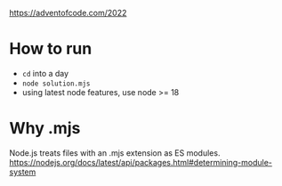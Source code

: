 https://adventofcode.com/2022

# How to run
- `cd` into a day
- `node solution.mjs`
- using latest node features, use node >= 18

# Why .mjs
Node.js treats files with an .mjs extension as ES modules. https://nodejs.org/docs/latest/api/packages.html#determining-module-system